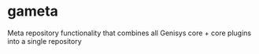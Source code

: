 # gameta
Meta repository functionality that combines all Genisys core + core plugins into a single repository
